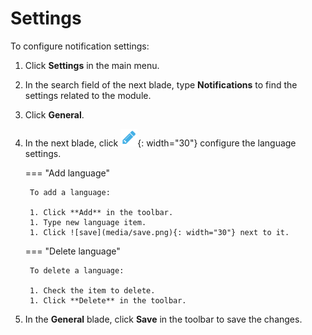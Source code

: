 # Settings

To configure notification settings:

1. Click **Settings** in the main menu.
1. In the search field of the next blade, type **Notifications** to find the settings related to the module.
1. Click **General**.
1. In the next blade, click ![pencil](media/pencil.png){: width="30"} configure the language settings.

    === "Add language"

        To add a language:

        1. Click **Add** in the toolbar.
        1. Type new language item.
        1. Click ![save](media/save.png){: width="30"} next to it.

    === "Delete language"

        To delete a language:

        1. Check the item to delete.
        1. Click **Delete** in the toolbar.

1. In the **General** blade, click **Save** in the toolbar to save the changes.
